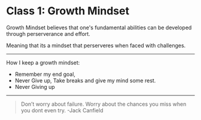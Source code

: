 # Class 1: Growth Mindset

Growth Mindset believes that one's fundamental abilities can be developed through perserverance and effort.

Meaning that its a mindset that perserveres when faced with challenges.

---

How I keep a growth mindset:

* Remember my end goal,
* Never Give up, Take breaks and give my mind some rest.
* Never Giving up

---

> Don’t worry about failure. Worry about the chances you miss when you dont even try. -Jack Canfield
